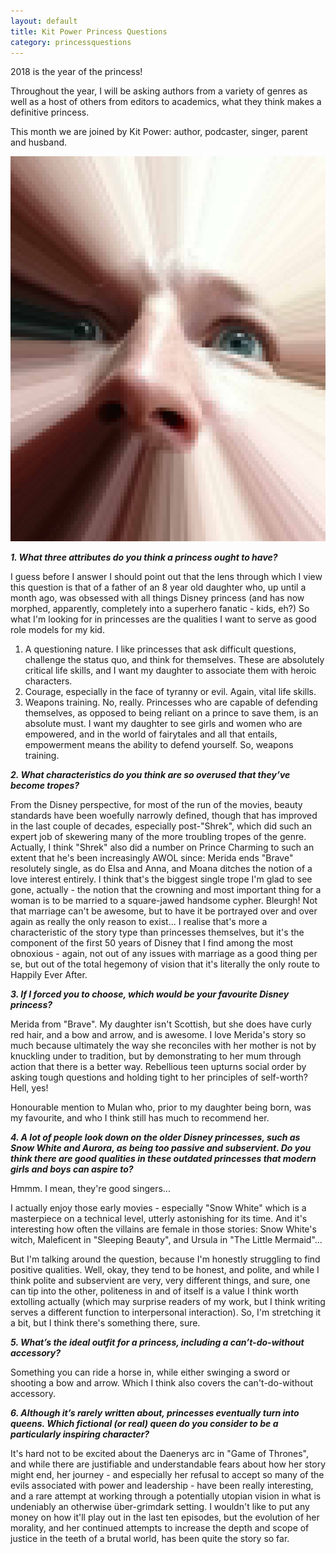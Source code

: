 ```yaml
---
layout: default
title: Kit Power Princess Questions
category: princessquestions
---
```


2018 is the year of the princess!

Throughout the year, I will be asking authors from a variety of genres as well as a host of others from editors to academics, what they think makes a definitive princess.

This month we are joined by Kit Power: author, podcaster, singer, parent and husband.

<img class="img-responsive col-sm-4 pull-right" src="/img/Year Of The Princess Questions/Kit Power.png" alt="Kit Power">

**_1. What three attributes do you think a princess ought to have?_**

I guess before I answer I should point out that the lens through which I view this question is that of a father of an 8 year old daughter who, up until a month ago, was obsessed with all things Disney princess (and has now morphed, apparently, completely into a superhero fanatic - kids, eh?) So what I'm looking for in princesses are the qualities I want to serve as good role models for my kid.

1. A questioning nature. I like princesses that ask difficult questions, challenge the status quo, and think for themselves. These are absolutely critical life skills, and I want my daughter to associate them with heroic characters.
2. Courage, especially in the face of tyranny or evil. Again, vital life skills.
3. Weapons training. No, really. Princesses who are capable of defending themselves, as opposed to being reliant on a prince to save them, is an absolute must. I want my daughter to see girls and women who are empowered, and in the world of fairytales and all that entails, empowerment means the ability to defend yourself. So, weapons training.

**_2. What characteristics do you think are so overused that they’ve become tropes?_**

From the Disney perspective, for most of the run of the movies, beauty standards have been woefully narrowly defined, though that has improved in the last couple of decades, especially post-"Shrek", which did such an expert job of skewering many of the more troubling tropes of the genre. Actually, I think "Shrek" also did a number on Prince Charming to such an extent that he's been increasingly AWOL since: Merida ends "Brave" resolutely single, as do Elsa and Anna, and Moana ditches the notion of a love interest entirely. I think that's the biggest single trope I'm glad to see gone, actually - the notion that the crowning and most important thing for a woman is to be married to a square-jawed handsome cypher. Bleurgh! Not that marriage can't be awesome, but to have it be portrayed over and over again as really the only reason to exist... I realise that's more a characteristic of the story type than princesses themselves, but it's the component of the first 50 years of Disney that I find among the most obnoxious - again, not out of any issues with marriage as a good thing per se, but out of the total hegemony of vision that it's literally the only route to Happily Ever After.

**_3. If I forced you to choose, which would be your favourite Disney princess?_**

Merida from "Brave". My daughter isn't Scottish, but she does have curly red hair, and a bow and arrow, and is awesome. I love Merida's story so much because ultimately the way she reconciles with her mother is not by knuckling under to tradition, but by demonstrating to her mum through action that there is a better way. Rebellious teen upturns social order by asking tough questions and holding tight to her principles of self-worth? Hell, yes!

Honourable mention to Mulan who, prior to my daughter being born, was my favourite, and who I think still has much to recommend her.

**_4. A lot of people look down on the older Disney princesses, such as Snow White and Aurora, as being too passive and subservient. Do you think there are good qualities in these outdated princesses that modern girls and boys can aspire to?_**

Hmmm. I mean, they're good singers...

I actually enjoy those early movies - especially "Snow White" which is a masterpiece on a technical level, utterly astonishing for its time. And it's interesting how often the villains are female in those stories: Snow White's witch, Maleficent in "Sleeping Beauty", and Ursula in "The Little Mermaid"...

But I'm talking around the question, because I'm honestly struggling to find positive qualities. Well, okay, they tend to be honest, and polite, and while I think polite and subservient are very, very different things, and sure, one can tip into the other, politeness in and of itself is a value I think worth extolling actually (which may surprise readers of my work, but I think writing serves a different function to interpersonal interaction). So, I'm stretching it a bit, but I think there's something there, sure.

**_5. What’s the ideal outfit for a princess, including a can’t-do-without accessory?_**

Something you can ride a horse in, while either swinging a sword or shooting a bow and arrow. Which I think also covers the can't-do-without accessory.

**_6. Although it’s rarely written about, princesses eventually turn into queens. Which fictional (or real) queen do you consider to be a particularly inspiring character?_**

It's hard not to be excited about the Daenerys arc in "Game of Thrones", and while there are justifiable and understandable fears about how her story might end, her journey - and especially her refusal to accept so many of the evils associated with power and leadership - have been really interesting, and a rare attempt at working through a potentially utopian vision in what is undeniably an otherwise über-grimdark setting. I wouldn't like to put any money on how it'll play out in the last ten episodes, but the evolution of her morality, and her continued attempts to increase the depth and scope of justice in the teeth of a brutal world, has been quite the story so far.